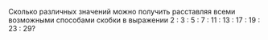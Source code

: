 Сколько различных значений можно получить расставляя всеми возможными способами скобки в выражении 2 : 3 : 5 : 7 : 11 : 13 : 17 : 19 : 23 : 29?
